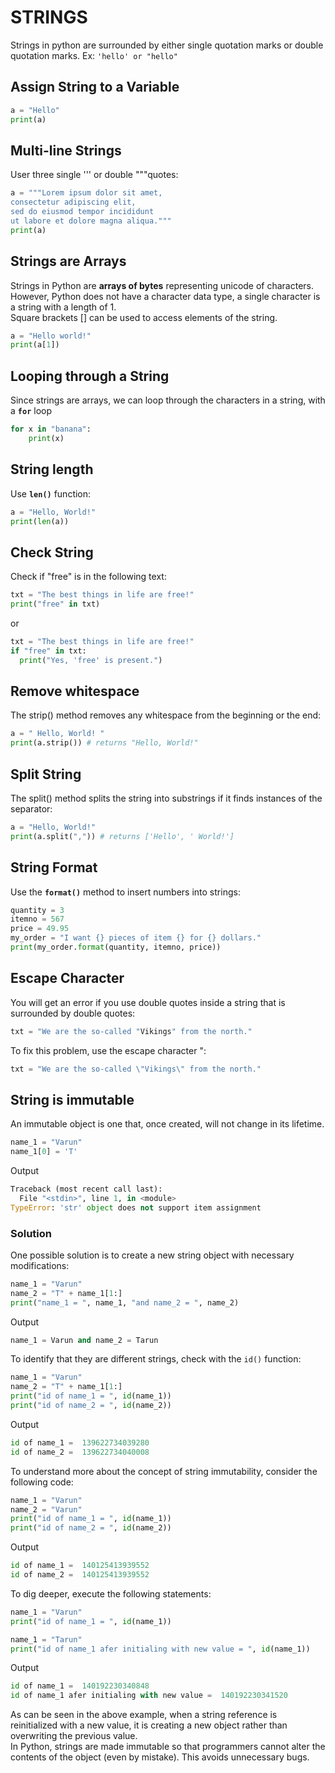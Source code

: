# STRINGS
Strings in python are surrounded by either single quotation marks or double quotation marks. Ex: `'hello' or "hello"`
## Assign String to a Variable
```python
a = "Hello"
print(a)
```
## Multi-line Strings
User three single ''' or double """quotes:
```python
a = """Lorem ipsum dolor sit amet,
consectetur adipiscing elit,
sed do eiusmod tempor incididunt
ut labore et dolore magna aliqua."""
print(a)
```

## Strings are Arrays
Strings in Python are **arrays of bytes** representing unicode of characters.\
However, Python does not have a character data type, a single character is a string with a length of 1.\
Square brackets [] can be used to access elements of the string.
```python
a = "Hello world!"
print(a[1])
```

## Looping through a String
Since strings are arrays, we can loop through the characters in a string, with a **`for`** loop
```python
for x in "banana":
    print(x)
```

## String length
Use **`len()`** function:
```python
a = "Hello, World!"
print(len(a))
```

## Check String
Check if "free" is in the following text:
```python
txt = "The best things in life are free!"
print("free" in txt)
```
or
```python
txt = "The best things in life are free!"
if "free" in txt:
  print("Yes, 'free' is present.")
```

## Remove whitespace
The strip() method removes any whitespace from the beginning or the end:
```python
a = " Hello, World! "
print(a.strip()) # returns "Hello, World!"
```

## Split String
The split() method splits the string into substrings if it finds instances of the separator:
```python
a = "Hello, World!"
print(a.split(",")) # returns ['Hello', ' World!']
```

## String Format
Use the **`format()`** method to insert numbers into strings:
```python
quantity = 3
itemno = 567
price = 49.95
my_order = "I want {} pieces of item {} for {} dollars."
print(my_order.format(quantity, itemno, price))
```

## Escape Character
You will get an error if you use double quotes inside a string that is surrounded by double quotes:
```python
txt = "We are the so-called "Vikings" from the north."
```
To fix this problem, use the escape character \":
```python
txt = "We are the so-called \"Vikings\" from the north."
```

## String is immutable
An immutable object is one that, once created, will not change in its lifetime.
```python
name_1 = "Varun"
name_1[0] = 'T'
```
Output
```python
Traceback (most recent call last):
  File "<stdin>", line 1, in <module>
TypeError: 'str' object does not support item assignment
```
### Solution
One possible solution is to create a new string object with necessary modifications:
```python
name_1 = "Varun"
name_2 = "T" + name_1[1:]
print("name_1 = ", name_1, "and name_2 = ", name_2)
```
Output
```python
name_1 = Varun and name_2 = Tarun
```
To identify that they are different strings, check with the `id()` function:
```python
name_1 = "Varun"
name_2 = "T" + name_1[1:]
print("id of name_1 = ", id(name_1))
print("id of name_2 = ", id(name_2))
```
Output
```python
id of name_1 =  139622734039280
id of name_2 =  139622734040008
```
To understand more about the concept of string immutability, consider the following code:
```python
name_1 = "Varun"
name_2 = "Varun"
print("id of name_1 = ", id(name_1))
print("id of name_2 = ", id(name_2))
```
Output
```python
id of name_1 =  140125413939552
id of name_2 =  140125413939552
```
To dig deeper, execute the following statements:
```python
name_1 = "Varun"
print("id of name_1 = ", id(name_1))

name_1 = "Tarun"
print("id of name_1 afer initialing with new value = ", id(name_1))
```
Output
```python
id of name_1 =  140192230340848
id of name_1 afer initialing with new value =  140192230341520
```
As can be seen in the above example, when a string reference is reinitialized with a new value, it is creating a new object rather than overwriting the previous value.\
In Python, strings are made immutable so that programmers cannot alter the contents of the object (even by mistake). This avoids unnecessary bugs.